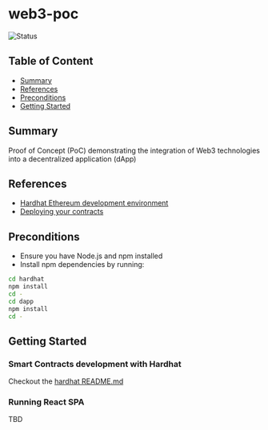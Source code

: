 # web3-poc

![Status](https://img.shields.io/badge/status-on%20hold-yellow)

## Table of Content

- [Summary](#summary)
- [References](#references)
- [Preconditions](#preconditions)
- [Getting Started](#getting-started)

## Summary

Proof of Concept (PoC) demonstrating the integration of Web3 technologies into a decentralized application (dApp)

## References

- [Hardhat Ethereum development environment](https://github.com/NomicFoundation/hardhat)
- [Deploying your contracts](https://hardhat.org/hardhat-runner/docs/guides/deploying)

## Preconditions

- Ensure you have Node.js and npm installed
- Install npm dependencies by running:

```sh
cd hardhat
npm install
cd -
cd dapp
npm install
cd -
```

## Getting Started

### Smart Contracts development with Hardhat

Checkout the [hardhat README.md](./hardhat/README.md)

### Running React SPA

TBD